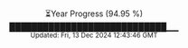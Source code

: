 <p align="center">
⏳Year Progress (94.95 %) <br>
████████████████████████████▁▁ <br>
<sub>Updated: Fri, 13 Dec 2024 12:43:46 GMT</sub>
</p>

